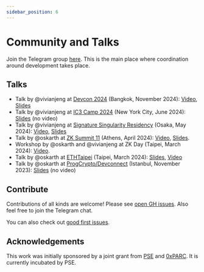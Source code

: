 ```yaml
---
sidebar_position: 6
---
```


# Community and Talks

Join the Telegram group [here](https://t.me/zkmopro). This is the main place where coordination around development takes place.

## Talks

- Talk by @vivianjeng at [Devcon 2024](https://devcon.org/) (Bangkok, November 2024): [Video](https://youtu.be/0ziKiYwhJHk?si=NdSJphvnlKkVk_m3), [Slides](https://docs.google.com/presentation/d/1Z6j1wIQCB3BYVDx1msPMXHs0JKR7LXY8pFq4SUXsVXQ/edit?usp=sharing)
- Talk by @vivianjeng at [IC3 Camp 2024](https://www.initc3.org/events/2024-06-10-ic3-blockchain-camp-2024) (New York City, June 2024): [Slides](https://docs.google.com/presentation/d/1UoHA2C-SB7qmmIcKBA8if5pCtzU4AbdnH0EX59TQcoE/edit?usp=sharing) (no video)
- Talk by @vivianjeng at [Signature Singularity Residency](https://sigsing.com/) (Osaka, May 2024): [Video](https://www.youtube.com/live/rT7zLiOYX8s?si=Hy3cxL1Kg8xxX7Ti&t=5260), [Slides](https://docs.google.com/presentation/d/1r4hqV7jPTYf2WjtAzah-w9r5LKbf_-Se9t0HPWCLAs4/edit?usp=sharing)
- Talk by @oskarth at [ZK Summit 11](https://www.zksummit.com/) (Athens, April 2024): [Video](https://www.youtube.com/watch?v=06CLMAuEXE4), [Slides](https://hackmd.io/TNZCDbu-T9e6lx8_Wft5ww?view).
- Workshop by @oskarth and @vivianjeng at ZK Day (Taipei, March 2024): [Video](https://www.youtube.com/watch?v=K-h7blwnXbQ).
- Talk by @oskarth at [ETHTaipei](https://ethtaipei.org/) (Taipei, March 2024): [Slides](https://hackmd.io/@oskarth/S1yGjF8C6#), [Video](https://www.youtube.com/live/JB6zP9enkbc?si=04xz9XRLkChNiupw&t=14708)
- Talk by @oskarth at [ProgCrypto/Devconnect](https://progcrypto.org/) (Istanbul, November 2023): [Slides](https://docs.google.com/presentation/d/1afIEgm8oYRvteWxUd04CcMOxChAiHaD55d5AKd0RkvY/edit#slide=id.g284ac8f47d5_2_24) (no video)


## Contribute

Contributions of all kinds are welcome! Please see [open GH issues](https://github.com/zkmopro/mopro/issues). Also feel free to join the Telegram chat.

You can also check out [good first issues](https://github.com/zkmopro/mopro/issues?q=is%3Aissue+is%3Aopen+label%3A%22good+first+issue%22).

## Acknowledgements

This work was initially sponsored by a joint grant from [PSE](https://pse.dev/) and [0xPARC](https://0xparc.org/). It is currently incubated by PSE.
